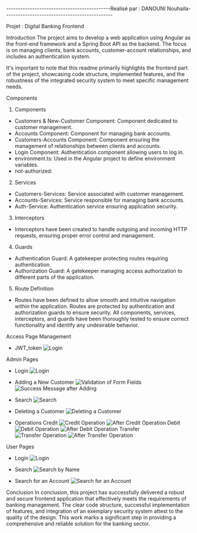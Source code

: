 --------------------------------------------Realisé par : DANOUNI Nouhaila----------------------------------------------

Projet : Digital Banking Frontend 

Introduction
The project aims to develop a web application using Angular as the front-end framework and a Spring Boot API as the backend. The focus is on managing clients, bank accounts, customer-account relationships, and includes an authentication system.

It's important to note that this readme primarily highlights the frontend part of the project, showcasing code structure, implemented features, and the robustness of the integrated security system to meet specific management needs.

Components

1. Components
- Customers & New-Customer Component: Component dedicated to customer management.
- Accounts Component: Component for managing bank accounts.
- Customers-Accounts Component: Component ensuring the management of relationships between clients and accounts.
- Login Component: Authentication component allowing users to log in.
- environment.ts: Used in the Angular project to define environment variables.
- not-authorized:

2. Services
- Customers-Services: Service associated with customer management.
- Accounts-Services: Service responsible for managing bank accounts.
- Auth-Service: Authentication service ensuring application security.

3. Interceptors
- Interceptors have been created to handle outgoing and incoming HTTP requests, ensuring proper error control and management.

4. Guards
- Authentication Guard: A gatekeeper protecting routes requiring authentication.
- Authorization Guard: A gatekeeper managing access authorization to different parts of the application.

5. Route Definition
- Routes have been defined to allow smooth and intuitive navigation within the application. Routes are protected by authentication and authorization guards to ensure security. All components, services, interceptors, and guards have been thoroughly tested to ensure correct functionality and identify any undesirable behavior.

Access Page Management

- JWT_token
  ![Login](captures/jwt_token.PNG)

Admin Pages

- Login
  ![Login](captures/login_admin.PNG)

- Adding a New Customer
  ![Validation of Form Fields](captures/new_customer_form_validate_champs_admin.PNG)
  ![Success Message after Adding](captures/new_customer_form_validate_champs_message_sucess_admin.PNG)

- Search
  ![Search](captures/search_customer_admin.PNG)

- Deleting a Customer
  ![Deleting a Customer](captures/delete_customer_admin.PNG)

- Operations
  Credit
  ![Credit Operation](captures/credit_operation_admin.PNG)
  ![After Credit Operation](captures/apres_credit_operation_admin.PNG)
  Debit
  ![Debit Operation](captures/debit_operation_admin.PNG)
  ![After Debit Operation](captures/apres_debit_operation_admin.PNG)
  Transfer
  ![Transfer Operation](captures/transfer_operation_admin.PNG)
  ![After Transfer Operation](captures/apres_tansfer_operation_admin.PNG)



User Pages

- Login
  ![Login](captures/login_user.PNG)

- Search
  ![Search by Name](captures/search_customer_user_by_nom.PNG)

- Search for an Account
  ![Search for an Account](captures/account_user.PNG)

Conclusion
In conclusion, this project has successfully delivered a robust and secure frontend application that effectively meets the requirements of banking management. The clear code structure, successful implementation of features, and integration of an exemplary security system attest to the quality of the design. This work marks a significant step in providing a comprehensive and reliable solution for the banking sector.
